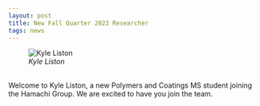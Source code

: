 ```yaml
---
layout: post
title: New Fall Quarter 2023 Researcher
tags: news
---
```

<figure>
  <img src="https://lesliehamachi.github.io/images/Kyle_Liston.png" alt="Kyle Liston" title="Kyle Liston" />
  <figcaption><em>Kyle Liston</em></figcaption>
</figure>
<br>
Welcome to Kyle Liston, a new Polymers and Coatings MS student joining the Hamachi Group. We are excited to have you join the team.
